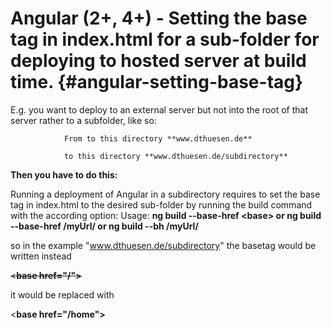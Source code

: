 # Angular \(2+, 4+\) - Setting the base tag in index.html for a sub-folder for deploying to hosted server at build time. {#angular-setting-base-tag}

E.g. you want to deploy to an external server but not into the root of that server rather to a subfolder, like so:

```
            From to this directory **www.dthuesen.de**

            to this directory **www.dthuesen.de/subdirectory**
```

**Then you have to do this:**

Running a deployment of Angular in a subdirectory requires to set the base tag in index.html to the desired sub-folder by running the build command with the according option: Usage: **ng build --base-href &lt;base&gt; **or** ng build --base-href /myUrl/ **or** ng build --bh /myUrl/**

so in the example "www.dthuesen.de/subdirectory" the basetag would be written instead

~~&lt;**base href="/"&gt;**~~

it would be replaced with

&lt;**base href="/home"&gt;**

